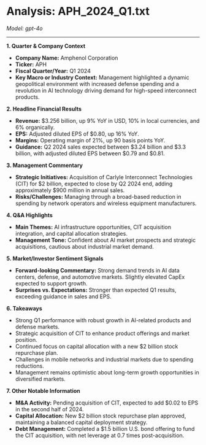 # Analysis: APH_2024_Q1.txt

*Model: gpt-4o*

---

**1. Quarter & Company Context**
- **Company Name:** Amphenol Corporation
- **Ticker:** APH
- **Fiscal Quarter/Year:** Q1 2024
- **Key Macro or Industry Context:** Management highlighted a dynamic geopolitical environment with increased defense spending and a revolution in AI technology driving demand for high-speed interconnect products.

**2. Headline Financial Results**
- **Revenue:** $3.256 billion, up 9% YoY in USD, 10% in local currencies, and 6% organically.
- **EPS:** Adjusted diluted EPS of $0.80, up 16% YoY.
- **Margins:** Operating margin of 21%, up 90 basis points YoY.
- **Guidance:** Q2 2024 sales expected between $3.24 billion and $3.3 billion, with adjusted diluted EPS between $0.79 and $0.81.

**3. Management Commentary**
- **Strategic Initiatives:** Acquisition of Carlyle Interconnect Technologies (CIT) for $2 billion, expected to close by Q2 2024 end, adding approximately $900 million in annual sales.
- **Risks/Challenges:** Managing through a broad-based reduction in spending by network operators and wireless equipment manufacturers.

**4. Q&A Highlights**
- **Main Themes:** AI infrastructure opportunities, CIT acquisition integration, and capital allocation strategies.
- **Management Tone:** Confident about AI market prospects and strategic acquisitions, cautious about industrial market demand.

**5. Market/Investor Sentiment Signals**
- **Forward-looking Commentary:** Strong demand trends in AI data centers, defense, and automotive markets. Slightly elevated CapEx expected to support growth.
- **Surprises vs. Expectations:** Stronger than expected Q1 results, exceeding guidance in sales and EPS.

**6. Takeaways**
- Strong Q1 performance with robust growth in AI-related products and defense markets.
- Strategic acquisition of CIT to enhance product offerings and market position.
- Continued focus on capital allocation with a new $2 billion stock repurchase plan.
- Challenges in mobile networks and industrial markets due to spending reductions.
- Management remains optimistic about long-term growth opportunities in diversified markets.

**7. Other Notable Information**
- **M&A Activity:** Pending acquisition of CIT, expected to add $0.02 to EPS in the second half of 2024.
- **Capital Allocation:** New $2 billion stock repurchase plan approved, maintaining a balanced capital deployment strategy.
- **Debt Management:** Completed a $1.5 billion U.S. bond offering to fund the CIT acquisition, with net leverage at 0.7 times post-acquisition.